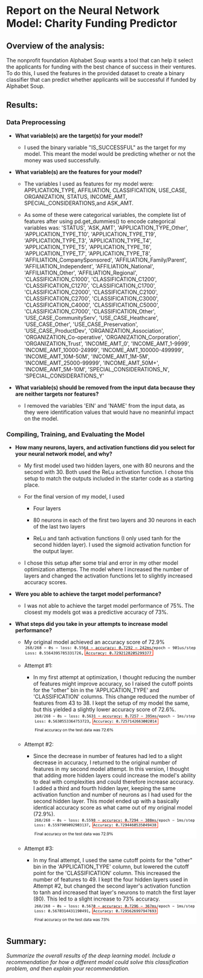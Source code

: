 # Report on the Neural Network Model: Charity Funding Predictor

## Overview of the analysis: 
The nonprofit foundation Alphabet Soup wants a tool that can help it select the applicants for funding with the best chance of success in their ventures. To do this, I used the features in the provided dataset to create a binary classifier that can predict whether applicants will be successful if funded by Alphabet Soup.


## Results:

### Data Preprocessing

- **What variable(s) are the target(s) for your model?**
    
    * I used the binary variable "IS_SUCCESSFUL" as the target for my model. This meant the model would be predicting whether or not the money was used successfully.
        
- **What variable(s) are the features for your model?**
    
    * The variables I used as features for my model were: APPLICATION_TYPE, AFFILIATION, CLASSIFICATION, USE_CASE, ORGANIZATION, STATUS, INCOME_AMT, SPECIAL_CONSIDERATIONS,and ASK_AMT. 
    
    * As some of these were categorical variables, the complete list of features after using pd.get_dummies() to encode categorical variables was: 
       'STATUS', 'ASK_AMT', 'APPLICATION_TYPE_Other', 'APPLICATION_TYPE_T10',
       'APPLICATION_TYPE_T19', 'APPLICATION_TYPE_T3', 'APPLICATION_TYPE_T4',
       'APPLICATION_TYPE_T5', 'APPLICATION_TYPE_T6', 'APPLICATION_TYPE_T7',
       'APPLICATION_TYPE_T8', 'AFFILIATION_CompanySponsored',
       'AFFILIATION_Family/Parent', 'AFFILIATION_Independent',
       'AFFILIATION_National', 'AFFILIATION_Other', 'AFFILIATION_Regional',
       'CLASSIFICATION_C1000', 'CLASSIFICATION_C1200', 'CLASSIFICATION_C1270',
       'CLASSIFICATION_C1700', 'CLASSIFICATION_C2000', 'CLASSIFICATION_C2100',
       'CLASSIFICATION_C2700', 'CLASSIFICATION_C3000', 'CLASSIFICATION_C4000',
       'CLASSIFICATION_C5000', 'CLASSIFICATION_C7000', 'CLASSIFICATION_Other',
       'USE_CASE_CommunityServ', 'USE_CASE_Heathcare', 'USE_CASE_Other',
       'USE_CASE_Preservation', 'USE_CASE_ProductDev',
       'ORGANIZATION_Association', 'ORGANIZATION_Co-operative',
       'ORGANIZATION_Corporation', 'ORGANIZATION_Trust', 'INCOME_AMT_0',
       'INCOME_AMT_1-9999', 'INCOME_AMT_10000-24999',
       'INCOME_AMT_100000-499999', 'INCOME_AMT_10M-50M', 'INCOME_AMT_1M-5M',
       'INCOME_AMT_25000-99999', 'INCOME_AMT_50M+', 'INCOME_AMT_5M-10M',
       'SPECIAL_CONSIDERATIONS_N', 'SPECIAL_CONSIDERATIONS_Y'
       
- **What variable(s) should be removed from the input data because they are neither targets nor features?**
    
    * I removed the variables 'EIN' and 'NAME' from the input data, as they were identification values that would have no meaninful impact on the model.


### Compiling, Training, and Evaluating the Model

- **How many neurons, layers, and activation functions did you select for your neural network model, and why?**
    
    * My first model used two hidden layers, one with 80 neurons and the second with 30. Both used the ReLu activation function. I chose this setup to match the outputs included in the starter code as a starting place.
    
    * For the final version of my model, I used
        
        * Four layers
        
        * 80 neurons in each of the first two layers and 30 neurons in each of the last two layers
        
        * ReLu and tanh activation functions (I only used tanh for the second hidden layer). I used the sigmoid activation function for the output layer.
    
    * I chose this setup after some trial and error in my other model optimization attemps. The model where I increased the number of layers and changed the activation functions let to slightly increased accuracy scores.

- **Were you able to achieve the target model performance?**
    
    * I was not able to achieve the target model performance of 75%. The closest my models got was a predictive accuracy of 73%.

- **What steps did you take in your attempts to increase model performance?**
    
    * My original model achieved an accuracy score of 72.9%
    ![Screenshot of accuracy score from original model](Resources/images/original_model_accuracy.png)
    
    * Attempt #1:
        
        * In my first attempt at optimization, I thought reducing the number of features might improve accuracy, so I raised the cutoff points for the "other" bin in the 'APPLICATION_TYPE' and 'CLASSIFICATION' columns. This change reduced the number of features from 43 to 38. I kept the setup of my model the same, but this yielded a slightly lower accuracy score of 72.6%. 
        ![Screenshot of accuracy score from Attempt #1](Resources/images/attempt1_accuracy.png)
    
    * Attempt #2:
        
        * Since the decrease in number of features had led to a slight decrease in accuracy, I returned to the original number of features in my second model attempt. In this version, I thought that adding more hidden layers could increase the model's ability to deal with complexities and could therefore increase accuracy. I added a third and fourth hidden layer, keeping the same activation function and number of neurons as I had used for the second hidden layer. This model ended up with a basically identical accuracy score as what came out of my original model (72.9%).
        ![Screenshot of accuracy score from Attempt #2](Resources/images/attempt2_accuracy.png)
    
    * Attempt #3:
        
        * In my final attempt, I used the same cutoff points for the "other" bin in the 'APPLICATION_TYPE' column, but lowered the cutoff point for the 'CLASSIFICATION' column. This increased the number of features to 49. I kept the four hidden layers used in Attempt #2, but changed the second layer's activation function to tanh and increased that layer's neurons to match the first layer (80). This led to a slight increase to 73% accuracy.
        ![Screenshot of accuracy score from Attempt #3](Resources/images/attempt3_accuracy.png)


## Summary: 
*Summarize the overall results of the deep learning model. Include a recommendation for how a different model could solve this classification problem, and then explain your recommendation.*

